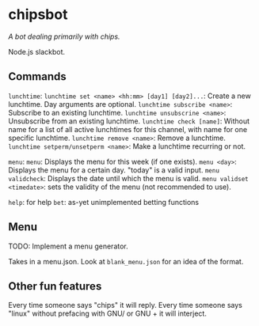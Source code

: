 # chipsbot
*A bot dealing primarily with chips.*

Node.js slackbot.

## Commands
`lunchtime`:
	`lunchtime set <name> <hh:mm> [day1] [day2]...`: Create a new lunchtime. Day arguments are optional.
	`lunchtime subscribe <name>`: Subscribe to an existing lunchtime.
	`lunchtime unsubscrine <name>`: Unsubscribe from an existing lunchtime.
	`lunchtime check [name]`: Without name for a list of all active lunchtimes for this channel, with name for one specific lunchtime.
	`lunchtime remove <name>`: Remove a lunchtime.
	`lunchtime setperm/unsetperm <name>`: Make a lunchtime recurring or not.

`menu`:
	`menu`: Displays the menu for this week (if one exists).
	`menu <day>`: Displays the menu for a certain day. "today" is a valid input.
	`menu validcheck`: Displays the date until which the menu is valid.
	`menu validset <timedate>`: sets the validity of the menu (not recommended to use).

`help`: for help
`bet`: as-yet unimplemented betting functions

## Menu
TODO: Implement a menu generator.

Takes in a menu.json. Look at `blank_menu.json` for an idea of the format.

## Other fun features
Every time someone says "chips" it will reply.
Every time someone says "linux" without prefacing with GNU/ or GNU + it will interject.
